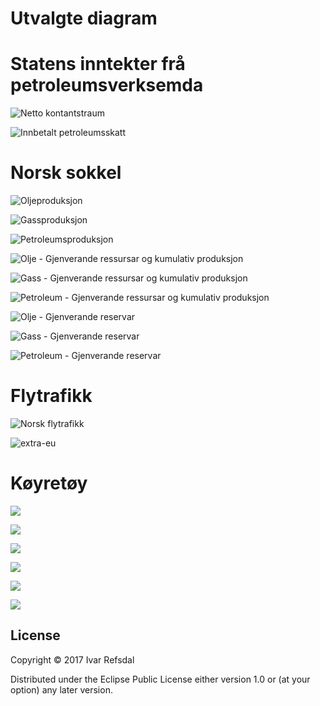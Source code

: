 # Utvalgte diagram

# Statens inntekter frå petroleumsverksemda

![Netto kontantstraum](img/ssb-png/nettokontantstraum.png)

![Innbetalt petroleumsskatt](img/ssb-png/petroskatt-mms.png)

# Norsk sokkel

![Oljeproduksjon](img/ncs-png/liquids-pp-two.png)

![Gassproduksjon](img/ncs-png/gas-rp.png)

![Petroleumsproduksjon](img/ncs-png/petro-pp.png)

![Olje - Gjenverande ressursar og kumulativ produksjon](img/ncs-png/discovery-overview.png)

![Gass - Gjenverande ressursar og kumulativ produksjon](img/ncs-png/discovery-overview-gas.png)

![Petroleum - Gjenverande ressursar og kumulativ produksjon](img/ncs-png/discovery-overview-petroleum.png)

![Olje - Gjenverande reservar](img/ncs-png/remaining-reserves-oil.png)

![Gass - Gjenverande reservar](img/ncs-png/remaining-reserves-gas.png)

![Petroleum - Gjenverande reservar](img/ncs-png/remaining-reserves-petroleum.png)

# Flytrafikk

![Norsk flytrafikk](img/eurostat-png/norsk-flytrafikk.png)

![extra-eu](img/eurostat-png/extra-eu.png)

# Køyretøy

![](img/ssb-png/registrerte-koyretoy.png)

![](img/ssb-png/registrerte-personbilar-per-1000.png)

![](img/ssb-png/registrerte-koyretoy-kategori.png)

![](img/ssb-png/koyrelengde-etter-kategori.png)

![](img/ssb-png/petroleumsprodukt.png)

![](img/ssb-png/petroleumsprodukt-kjopegruppe.png)

## License

Copyright © 2017 Ivar Refsdal

Distributed under the Eclipse Public License either version 1.0 or (at
your option) any later version.
